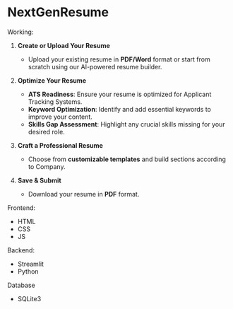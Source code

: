 # NextGenResume

Working:

1. **Create or Upload Your Resume**  
   - Upload your existing resume in **PDF/Word** format or start from scratch using our AI-powered resume builder.  

2. **Optimize Your Resume**  
   - **ATS Readiness**: Ensure your resume is optimized for Applicant Tracking Systems.  
   - **Keyword Optimization**: Identify and add essential keywords to improve your content.  
   - **Skills Gap Assessment**: Highlight any crucial skills missing for your desired role.  

3. **Craft a Professional Resume**  
   - Choose from **customizable templates** and build sections according to Company.

4. **Save & Submit**  
   - Download your resume in **PDF** format.

     
Frontend:
- HTML
- CSS
- JS

Backend:
- Streamlit
- Python

Database
- SQLite3

